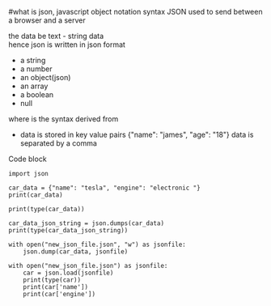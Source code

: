 #what is json, javascript object notation 
syntax JSON
used to send between a browser and a server

the data be text - string data\
hence json is written in json format 

- a string
- a number
- an object(json)
- an array
- a boolean
- null

where is the syntax derived from 
- data is stored in key value pairs 
{"name": "james", "age": "18"}
data is separated by a comma

Code block

    import json
    
    car_data = {"name": "tesla", "engine": "electronic "}
    print(car_data)
    
    print(type(car_data))
    
    car_data_json_string = json.dumps(car_data)
    print(type(car_data_json_string))
    
    with open("new_json_file.json", "w") as jsonfile:
        json.dump(car_data, jsonfile)
    
    with open("new_json_file.json") as jsonfile:
        car = json.load(jsonfile)
        print(type(car))
        print(car['name'])
        print(car['engine'])
